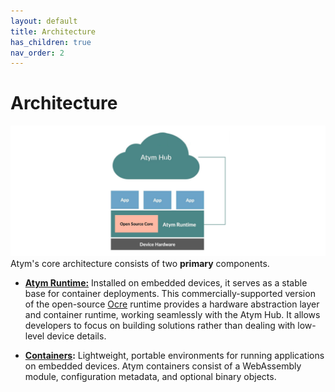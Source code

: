 ```yaml
---
layout: default
title: Architecture
has_children: true
nav_order: 2
---
```


# Architecture

![](atym_solution.png)
Atym's core architecture consists of two **primary** components.

- **[Atym Runtime:](../architecture/runtime/)** Installed on embedded devices, it serves as a stable base for container deployments. This commercially-supported version of the open-source [Ocre](https://lfedge.org/projects/ocre/) runtime provides a hardware abstraction layer and container runtime, working seamlessly with the Atym Hub. It allows developers to focus on building solutions rather than dealing with low-level device details.

- **[Containers](../architecture/containers/):** Lightweight, portable environments for running applications on embedded devices. Atym containers consist of a WebAssembly module, configuration metadata, and optional binary objects. 